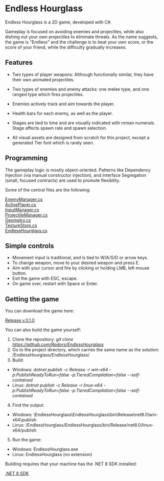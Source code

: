 # Endless Hourglass

Endless Hourglass is a 2D game, developed with C#.

Gameplay is focused on avoiding enemies and projectiles, while also dishing out your own projectiles to eliminate threats.
As the name suggests, the game is "Endless" and the challenge is to beat your own score, or the score of your friend, while the difficulty gradually increases.

## Features

* Two types of player weapons: Although functionally similar, they have their own animated projectiles.

* Two types of enemies and enemy attacks: one melee type, and one ranged type which fires projectiles.

* Enemies actively track and aim towards the player.

* Health bars for each enemy, as well as the player.

* Stages are tied to time and are visually indicated with roman numerals. Stage affects spawn rate and spawn selection.

* All visual assets are designed from scratch for this project, except a generated Tier font which is rarely seen.

## Programming

The gameplay logic is mostly object-oriented.
Patterns like Dependency Injection (via manual constructor injection), 
and Interface Segregation (small, focused contracts) are used to promote flexibility.

Some of the central files are the following:

[EnemyManager.cs](/EndlessHourglass/Gameplay/Enemy/EnemyManager.cs)  
[ActivePlayer.cs](/EndlessHourglass/Gameplay/Player/ActivePlayer.cs)  
[InputManager.cs](/EndlessHourglass/Gameplay/Player/InputManager.cs)  
[ProjectileManager.cs](/EndlessHourglass/Gameplay/Projectile/ProjectileManager.cs)  
[Geometry.cs](/EndlessHourglass/Gameplay/Static/Geometry.cs)  
[TextureStore.cs](/EndlessHourglass/Gameplay/Static/TextureStore.cs)  
[EndlessHourglass.cs](/EndlessHourglass/EndlessHourglass.cs)  

## Simple controls

* Movement input is traditional, and is tied to W/A/S/D or arrow keys.
* To change weapon, move to your desired weapon and press E.
* Aim with your cursor and fire by clicking or holding LMB, left mouse button.
* Exit the game with ESC, escape.
* On game over, restart with Space or Enter.

## Getting the game

You can download the game here:

[Release v.0.1.0](https://github.com/Radors/EndlessHourglass/releases/tag/v0.1.0)

You can also build the game yourself:

1. Clone the repository: *git clone https://github.com/Radors/EndlessHourglass*
2. Go to the project directory, which carries the same name as the solution: /EndlessHourglass/EndlessHourglass/
3. Build:
* Windows: *dotnet publish -c Release -r win-x64 -p:PublishReadyToRun=false -p:TieredCompilation=false --self-contained*
* Linux: *dotnet publish -c Release -r linux-x64 -p:PublishReadyToRun=false -p:TieredCompilation=false --self-contained*
4. Find the output:
* Windows: \EndlessHourglass\EndlessHourglass\bin\Release\net8.0\win-x64\publish
* Linux: /EndlessHourglass/EndlessHourglass/bin/Release/net8.0/linux-x64/publish
5. Run the game:
* Windows: EndlessHourglass.exe
* Linux: EndlessHourglass (no extension)

Building requires that your machine has the .NET 8 SDK installed:

[.NET 8 SDK](https://dotnet.microsoft.com/en-us/download/dotnet/8.0)
